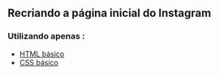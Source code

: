 ## Recriando a página inicial do Instagram

### Utilizando apenas :

* [HTML básico](https://www.w3schools.com/html/)
* [CSS básico](https://developer.mozilla.org/pt-BR/docs/Web/CSS)

